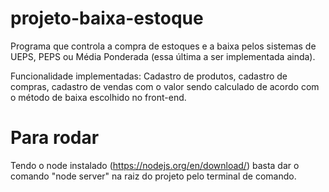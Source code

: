 # projeto-baixa-estoque
Programa que controla a compra de estoques e a baixa pelos sistemas de UEPS, PEPS ou Média Ponderada (essa última a ser implementada ainda).

Funcionalidade implementadas: Cadastro de produtos, cadastro de compras, cadastro de vendas com o valor sendo calculado de acordo com o método de baixa escolhido no front-end.

# Para rodar
Tendo o node instalado (https://nodejs.org/en/download/) basta dar o comando "node server" na raiz do projeto pelo terminal de comando.
